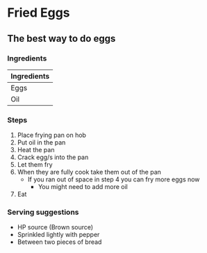 # Fried Eggs
## The best way to do eggs

### Ingredients 
|Ingredients | 
|:------|
| Eggs |
| Oil |

### Steps

1. Place frying pan on hob
2. Put oil in the pan
3. Heat the pan
4. Crack egg/s into the pan
5. Let them fry
6. When they are fully cook take them out of the pan
	- If you ran out of space in step 4 you can fry more eggs now
		- You might need to add more oil
7. Eat

### Serving suggestions

- HP source (Brown source)
- Sprinkled lightly with pepper
- Between two pieces of bread
